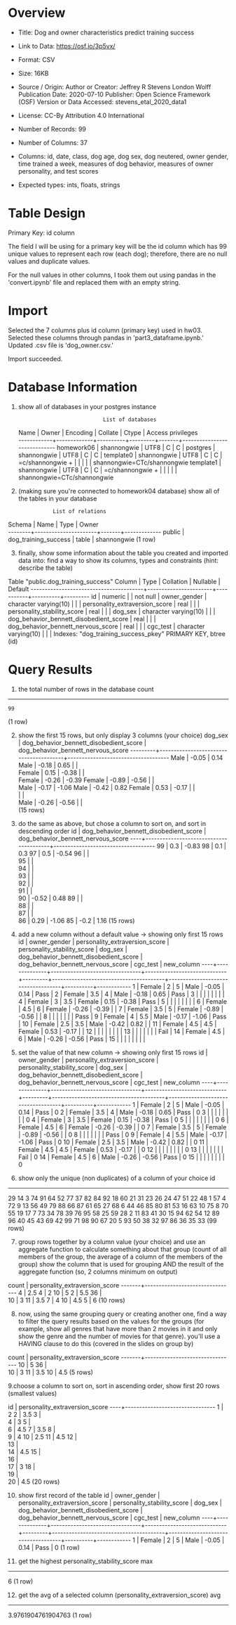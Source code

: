 # Overview

- Title: Dog and owner characteristics predict training success
- Link to Data: https://osf.io/3p5vx/
- Format: CSV
- Size: 16KB
- Source / Origin:
    Author or Creator: Jeffrey R Stevens London Wolff
    Publication Date: 2020-07-10
    Publisher: Open Science Framework (OSF)
    Version or Data Accessed: stevens_etal_2020_data1
- License: CC-By Attribution 4.0 International

- Number of Records: 99
- Number of Columns: 37
- Columns: id, date, class, dog age, dog sex, dog neutered, owner gender, time trained a week, measures of dog behavior, measures of owner personality, and test scores 
- Expected types: ints, floats, strings

# Table Design

Primary Key: id column

The field I will be using for a primary key will be the id column which has 99 unique values to represent each row (each dog); therefore, there are no null values and duplicate values. 

For the null values in other columns, I took them out using pandas in the 'convert.ipynb' file and replaced them with an empty string.

# Import

Selected the 7 columns plus id column (primary key) used in hw03. Selected these columns through pandas in 'part3_dataframe.ipynb.' Updated .csv file is 'dog_owner.csv.'

Import succeeded. 

# Database Information

1. show all of databases in your postgres instance

                                  List of databases
    Name    |    Owner    | Encoding | Collate | Ctype |      Access privileges      
------------+-------------+----------+---------+-------+-----------------------------
 homework06 | shannongwie | UTF8     | C       | C     | 
 postgres   | shannongwie | UTF8     | C       | C     | 
 template0  | shannongwie | UTF8     | C       | C     | =c/shannongwie             +
            |             |          |         |       | shannongwie=CTc/shannongwie
 template1  | shannongwie | UTF8     | C       | C     | =c/shannongwie             +
            |             |          |         |       | shannongwie=CTc/shannongwie


2. (making sure you're connected to homework04 database) show all of the tables in your database

                  List of relations
 Schema |         Name         | Type  |    Owner    
--------+----------------------+-------+-------------
 public | dog_training_success | table | shannongwie
(1 row)

3. finally, show some information about the table you created and imported data into: find a way to show its columns, types and constraints (hint: describe the table)

 Table "public.dog_training_success"
                 Column                 |         Type          | Collation | Nullable | Default 
----------------------------------------+-----------------------+-----------+----------+---------
 id                                     | numeric               |           | not null | 
 owner_gender                           | character varying(10) |           |          | 
 personality_extraversion_score         | real                  |           |          | 
 personality_stability_score            | real                  |           |          | 
 dog_sex                                | character varying(10) |           |          | 
 dog_behavior_bennett_disobedient_score | real                  |           |          | 
 dog_behavior_bennett_nervous_score     | real                  |           |          | 
 cgc_test                               | character varying(10) |           |          | 
Indexes:
    "dog_training_success_pkey" PRIMARY KEY, btree (id)



# Query Results

1. the total number of rows in the database
 count 
-------
    99
(1 row)

2. show the first 15 rows, but only display 3 columns (your choice)
 dog_sex | dog_behavior_bennett_disobedient_score | dog_behavior_bennett_nervous_score 
---------+----------------------------------------+------------------------------------
 Male    |                                  -0.05 |                               0.14
 Male    |                                  -0.18 |                               0.65
         |                                        |                                   
 Female  |                                   0.15 |                              -0.38
         |                                        |                                   
 Female  |                                  -0.26 |                              -0.39
 Female  |                                  -0.89 |                              -0.56
         |                                        |                                   
 Male    |                                  -0.17 |                              -1.06
 Male    |                                  -0.42 |                               0.82
 Female  |                                   0.53 |                              -0.17
         |                                        |                                   
         |                                        |                                   
 Male    |                                  -0.26 |                              -0.56
         |                                        |                                   
(15 rows)

3. do the same as above, but chose a column to sort on, and sort in descending order
 id | dog_behavior_bennett_disobedient_score | dog_behavior_bennett_nervous_score 
----+----------------------------------------+------------------------------------
 99 |                                    0.3 |                              -0.83
 98 |                                    0.1 |                                0.3
 97 |                                    0.5 |                              -0.54
 96 |                                        |                                   
 95 |                                        |                                   
 94 |                                        |                                   
 93 |                                        |                                   
 92 |                                        |                                   
 91 |                                        |                                   
 90 |                                  -0.52 |                               0.48
 89 |                                        |                                   
 88 |                                        |                                   
 87 |                                        |                                   
 86 |                                   0.29 |                              -1.06
 85 |                                   -0.2 |                               1.16
(15 rows)

4. add a new column without a default value -> showing only first 15 rows
 id | owner_gender | personality_extraversion_score | personality_stability_score | dog_sex | dog_behavior_bennett_disobedient_score | dog_behavior_bennett_nervous_score | cgc_test | new_column 
----+--------------+--------------------------------+-----------------------------+---------+----------------------------------------+------------------------------------+----------+------------
  1 | Female       |                              2 |                           5 | Male    |                                  -0.05 |                               0.14 | Pass     | 
  2 | Female       |                            3.5 |                           4 | Male    |                                  -0.18 |                               0.65 | Pass     | 
  3 |              |                                |                             |         |                                        |                                    |          | 
  4 | Female       |                              3 |                         3.5 | Female  |                                   0.15 |                              -0.38 | Pass     | 
  5 |              |                                |                             |         |                                        |                                    |          | 
  6 | Female       |                            4.5 |                           6 | Female  |                                  -0.26 |                              -0.39 |          | 
  7 | Female       |                            3.5 |                           5 | Female  |                                  -0.89 |                              -0.56 |          | 
  8 |              |                                |                             |         |                                        |                                    | Pass     | 
  9 | Female       |                              4 |                         5.5 | Male    |                                  -0.17 |                              -1.06 | Pass     | 
 10 | Female       |                            2.5 |                         3.5 | Male    |                                  -0.42 |                               0.82 |          | 
 11 | Female       |                            4.5 |                         4.5 | Female  |                                   0.53 |                              -0.17 |          | 
 12 |              |                                |                             |         |                                        |                                    |          | 
 13 |              |                                |                             |         |                                        |                                    | Fail     | 
 14 | Female       |                            4.5 |                           6 | Male    |                                  -0.26 |                              -0.56 | Pass     | 
 15 |              |                                |                             |         |                                        |                                    |          | 

5. set the value of that new column -> showing only first 15 rows
 id | owner_gender | personality_extraversion_score | personality_stability_score | dog_sex | dog_behavior_bennett_disobedient_score | dog_behavior_bennett_nervous_score | cgc_test | new_column 
----+--------------+--------------------------------+-----------------------------+---------+----------------------------------------+------------------------------------+----------+------------
  1 | Female       |                              2 |                           5 | Male    |                                  -0.05 |                               0.14 | Pass     |          0
  2 | Female       |                            3.5 |                           4 | Male    |                                  -0.18 |                               0.65 | Pass     |          0
  3 |              |                                |                             |         |                                        |                                    |          |          0
  4 | Female       |                              3 |                         3.5 | Female  |                                   0.15 |                              -0.38 | Pass     |          0
  5 |              |                                |                             |         |                                        |                                    |          |          0
  6 | Female       |                            4.5 |                           6 | Female  |                                  -0.26 |                              -0.39 |          |          0
  7 | Female       |                            3.5 |                           5 | Female  |                                  -0.89 |                              -0.56 |          |          0
  8 |              |                                |                             |         |                                        |                                    | Pass     |          0
  9 | Female       |                              4 |                         5.5 | Male    |                                  -0.17 |                              -1.06 | Pass     |          0
 10 | Female       |                            2.5 |                         3.5 | Male    |                                  -0.42 |                               0.82 |          |          0
 11 | Female       |                            4.5 |                         4.5 | Female  |                                   0.53 |                              -0.17 |          |          0
 12 |              |                                |                             |         |                                        |                                    |          |          0
 13 |              |                                |                             |         |                                        |                                    | Fail     |          0
 14 | Female       |                            4.5 |                           6 | Male    |                                  -0.26 |                              -0.56 | Pass     |          0
 15 |              |                                |                             |         |                                        |                                    |          |          0

6. show only the unique (non duplicates) of a column of your choice
 id 
----
 29
 14
  3
 74
 91
 64
 52
 77
 37
 82
 84
 92
 18
 60
 21
 31
 23
 26
 24
 47
 51
 22
 48
  1
 57
  4
 72
  9
 13
 56
 49
 79
 88
 66
 87
 61
 65
 27
 68
  6
 44
 46
 85
 80
 81
 53
 16
 63
 10
 75
  8
 70
 55
 19
 17
  7
 73
 34
 78
 39
 76
 95
 58
 25
 59
 28
  2
 11
 83
 41
 30
 15
 94
 62
 54
 12
 89
 96
 40
 45
 43
 69
 42
 99
 71
 98
 90
 67
 20
  5
 93
 50
 38
 32
 97
 86
 36
 35
 33
(99 rows)

7. group rows together by a column value (your choice) and use an aggregate function to calculate something about that group (count of all members of the group, the average of a column of the members of the group)
    show the column that is used for grouping AND the result of the aggregate function (so, 2 columns minimum on output)

 count | personality_extraversion_score 
-------+--------------------------------
     4 |                            2.5
     4 |                              2
    10 |                              5
     2 |                            5.5
    36 |                               
    10 |                              3
    11 |                            3.5
     7 |                              4
    10 |                            4.5
     5 |                              6
(10 rows)

8. now, using the same grouping query or creating another one, find a way to filter the query results based on the values for the groups (for example, show all genres that have more than 2 movies in it and only show the genre and the number of movies for that genre).
    you'll use a HAVING clause to do this (covered in the slides on group by)

 count | personality_extraversion_score 
-------+--------------------------------
    10 |                              5
    36 |                               
    10 |                              3
    11 |                            3.5
    10 |                            4.5
(5 rows)


9.choose a column to sort on, sort in ascending order, show first 20 rows (smallest values)

 id | personality_extraversion_score 
----+--------------------------------
  1 |                              2
  2 |                            3.5
  3 |                               
  4 |                              3
  5 |                               
  6 |                            4.5
  7 |                            3.5
  8 |                               
  9 |                              4
 10 |                            2.5
 11 |                            4.5
 12 |                               
 13 |                               
 14 |                            4.5
 15 |                               
 16 |                               
 17 |                              3
 18 |                               
 19 |                               
 20 |                            4.5
(20 rows)

10. show first record of the table
 id | owner_gender | personality_extraversion_score | personality_stability_score | dog_sex | dog_behavior_bennett_disobedient_score | dog_behavior_bennett_nervous_score | cgc_test | new_column 
----+--------------+--------------------------------+-----------------------------+---------+----------------------------------------+------------------------------------+----------+------------
  1 | Female       |                              2 |                           5 | Male    |                                  -0.05 |                               0.14 | Pass     |          0
(1 row)

11. get the highest personality_stability_score
 max 
-----
   6
(1 row)

12. get the avg of a selected column (personality_extraversion_score)
        avg         
--------------------
 3.9761904761904763
(1 row)